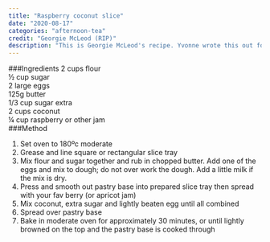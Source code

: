 ```yaml
---
title: "Raspberry coconut slice"
date: "2020-08-17"
categories: "afternoon-tea"
credit: "Georgie McLeod (RIP)"
description: "This is Georgie McLeod's recipe. Yvonne wrote this out for me; I have never made it but she made it all the time. Another fav. I'm not sure if the cups are old school tea cups or actually metric baking measuring cups. I've just made this with metric cups and the mix was dry; I had to add some milk to make it come together. Wen 20th Nov 2020."
---
```


###Ingredients
2 cups flour  
½ cup sugar  
2 large eggs  
125g butter  
1/3 cup sugar extra  
2 cups coconut  
¼ cup raspberry or other jam  
###Method

1. Set oven to 180ºc moderate
2. Grease and line square or rectangular slice tray
3. Mix flour and sugar together and rub in chopped butter. Add one of the eggs and mix to dough; do not over work the dough. Add a little milk if the mix is dry.
4. Press and smooth out pastry base into prepared slice tray then spread with your fav berry (or apricot jam)
5. Mix coconut, extra sugar and lightly beaten egg until all combined
6. Spread over pastry base
7. Bake in moderate oven for approximately 30 minutes, or until lightly browned on the top and the pastry base is cooked through
